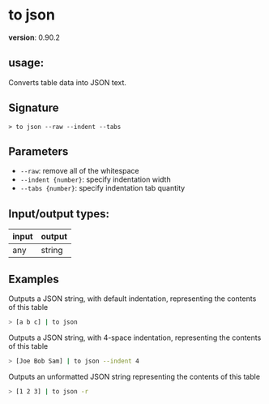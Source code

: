 # to json

**version**: 0.90.2

## **usage**:

Converts table data into JSON text.

## Signature

`> to json --raw --indent --tabs`

## Parameters

- `--raw`: remove all of the whitespace
- `--indent {number}`: specify indentation width
- `--tabs {number}`: specify indentation tab quantity

## Input/output types:

| input | output |
| ----- | ------ |
| any   | string |

## Examples

Outputs a JSON string, with default indentation, representing the contents of this table

```bash
> [a b c] | to json
```

Outputs a JSON string, with 4-space indentation, representing the contents of this table

```bash
> [Joe Bob Sam] | to json --indent 4
```

Outputs an unformatted JSON string representing the contents of this table

```bash
> [1 2 3] | to json -r
```

